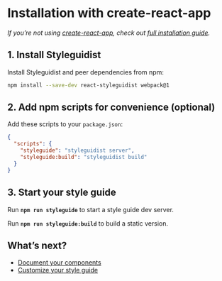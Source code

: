 # Installation with create-react-app

*If you’re not using [create-react-app](https://github.com/facebookincubator/create-react-app), check out [full installation guide](GettingStarted.md).*

## 1. Install Styleguidist

Install Styleguidist and peer dependencies from npm:

```bash
npm install --save-dev react-styleguidist webpack@1
```

## 2. Add npm scripts for convenience (optional)

Add these scripts to your `package.json`:

```json
{
  "scripts": {
    "styleguide": "styleguidist server",
    "styleguide:build": "styleguidist build"
  }
}
```

## 3. Start your style guide

Run **`npm run styleguide`** to start a style guide dev server.

Run **`npm run styleguide:build`** to build a static version.

## What’s next?

* [Document your components](Documenting.md)
* [Customize your style guide](Configuration.md)
